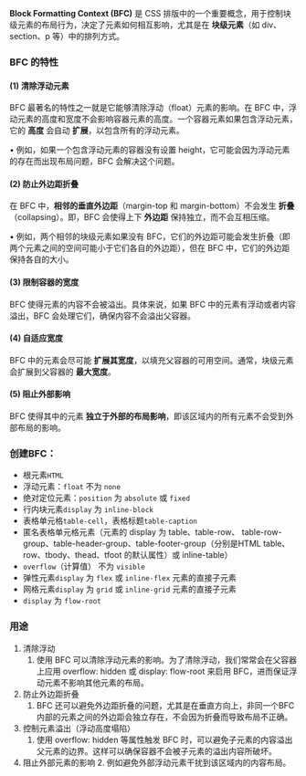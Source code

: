 **Block Formatting Context (BFC)** 是 CSS 排版中的一个重要概念，用于控制块级元素的布局行为，决定了元素如何相互影响，尤其是在 **块级元素**（如 div、section、p 等）中的排列方式。

### BFC 的特性
#### **(1) 清除浮动元素**

BFC 最著名的特性之一就是它能够清除浮动（float）元素的影响。在 BFC 中，浮动元素的高度和宽度不会影响容器元素的高度。一个容器元素如果包含浮动元素，它的 **高度** 会自动 **扩展**，以包含所有的浮动元素。

• 例如，如果一个包含浮动元素的容器没有设置 height，它可能会因为浮动元素的存在而出现布局问题，BFC 会解决这个问题。
#### **(2) 防止外边距折叠**

在 BFC 中，**相邻的垂直外边距**（margin-top 和 margin-bottom）不会发生 **折叠**（collapsing）。即，BFC 会使得上下 **外边距** 保持独立，而不会互相压缩。

• 例如，两个相邻的块级元素如果没有 BFC，它们的外边距可能会发生折叠（即两个元素之间的空间可能小于它们各自的外边距），但在 BFC 中，它们的外边距保持各自的大小。

#### **(3) 限制容器的宽度**

BFC 使得元素的内容不会被溢出。具体来说，如果 BFC 中的元素有浮动或者内容溢出，BFC 会处理它们，确保内容不会溢出父容器。

#### **(4) 自适应宽度**
BFC 中的元素会尽可能 **扩展其宽度**，以填充父容器的可用空间。通常，块级元素会扩展到父容器的 **最大宽度**。

#### **(5) 阻止外部影响**
BFC 使得其中的元素 **独立于外部的布局影响**，即该区域内的所有元素不会受到外部布局的影响。

### 创建BFC：

- 根元素`HTML`
- 浮动元素：`float` 不为 `none`
- 绝对定位元素：`position` 为 `absolute` 或 `fixed`
- 行内块元素`display` 为 `inline-block`
- 表格单元格`table-cell`，表格标题`table-caption`
- 匿名表格单元格元素（元素的 display 为 table、table-row、 table-row-group、table-header-group、table-footer-group（分别是HTML table、row、tbody、thead、tfoot 的默认属性）或 inline-table）
- `overflow`（计算值） 不为 `visible`
- 弹性元素`display` 为 `flex` 或 `inline-flex` 元素的直接子元素
- 网格元素`display` 为 `grid` 或 `inline-grid` 元素的直接子元素
- `display` 为 `flow-root`

### 用途
1. 清除浮动
	1. 使用 BFC 可以清除浮动元素的影响。为了清除浮动，我们常常会在父容器上应用 overflow: hidden 或 display: flow-root 来启用 BFC，进而保证浮动元素不影响其他元素的布局。
2. 防止外边距折叠
	1. BFC 还可以避免外边距折叠的问题，尤其是在垂直方向上，非同一个BFC内部的元素之间的外边距会独立存在，不会因为折叠而导致布局不正确。
3. 控制元素溢出（浮动高度塌陷）
	1. 使用 overflow: hidden 等属性触发 BFC 时，可以避免子元素的内容溢出父元素的边界。这样可以确保容器不会被子元素的溢出内容所破坏。
4. 阻止外部元素的影响
	2. 例如避免外部浮动元素干扰到该区域内的内容布局。